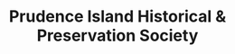 ---
layout: repo
title: "Prudence Island Historical & Preservation Society"
id: 182
permalink: repos/182/
---